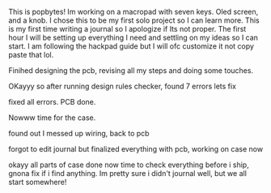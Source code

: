 This is popbytes! Im working on a macropad with seven keys. Oled screen, and a knob. I chose this to be my first solo project so I can learn more. This is my first time writing a journal so I apologize if Its not proper.
The first hour I will be setting up everything I need and settling on my ideas so I can start. I am following the hackpad guide but I will ofc customize it not copy paste that lol. 

Finihed designing the pcb, revising all my steps and doing some touches.

OKayyy so after running design rules checker, found 7 errors lets fix

fixed all errors. PCB done.

Nowww time for the case.

found out I messed up wiring, back to pcb 

forgot to edit journal but finalized everything with pcb, working on case now 


okayy all parts of case done now time to check everything before i ship, gnona fix if i find anything. Im pretty sure i didn't journal well, but we all start somewhere!
